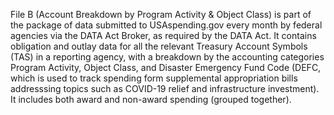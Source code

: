 File B (Account Breakdown by Program Activity & Object Class) is
part of the package of data submitted to USAspending.gov every month
by federal agencies via the DATA Act Broker, as required by the DATA
Act. It contains obligation and outlay data for all the relevant
Treasury Account Symbols (TAS) in a reporting agency, with a breakdown by
the accounting categories Program Activity, Object Class, and Disaster Emergency
Fund Code (DEFC, which is used to track spending form supplemental appropriation
bills addresssing topics such as COVID-19 relief and infrastructure investment). It includes both award and non-award spending (grouped together).